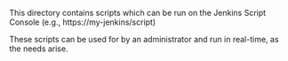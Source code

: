 This directory contains scripts which can be run on the Jenkins Script Console (e.g., https://my-jenkins/script)

These scripts can be used for by an administrator and run in real-time, as the needs arise.
